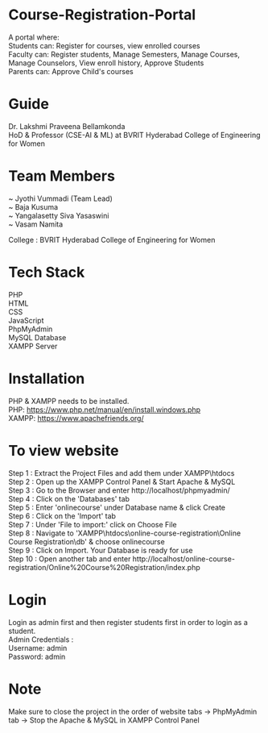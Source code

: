 # Course-Registration-Portal
A portal where: <br/>
Students can: Register for courses, view enrolled courses <br/>
Faculty can: Register students, Manage Semesters, Manage Courses, Manage Counselors, View enroll history, Approve Students <br/>
Parents can: Approve Child's courses <br/>

# Guide
Dr. Lakshmi Praveena Bellamkonda <br />
HoD & Professor (CSE-AI & ML) at BVRIT Hyderabad College of Engineering for Women

# Team Members
~ Jyothi Vummadi (Team Lead) <br />
~ Baja Kusuma <br />
~ Yangalasetty Siva Yasaswini <br />
~ Vasam Namita <br />

College : BVRIT Hyderabad College of Engineering for Women <br />

# Tech Stack
PHP <br/>
HTML <br/>
CSS <br/>
JavaScript <br/>
PhpMyAdmin <br/>
MySQL Database <br/>
XAMPP Server <br/>

# Installation
PHP & XAMPP needs to be installed. <br/>
PHP: https://www.php.net/manual/en/install.windows.php <br/>
XAMPP: https://www.apachefriends.org/ <br/>

# To view website 
Step 1 : Extract the Project Files and add them under XAMPP\htdocs <br />
Step 2 : Open up the XAMPP Control Panel & Start Apache & MySQL <br />
Step 3 : Go to the Browser and enter http://localhost/phpmyadmin/ <br />
Step 4 : Click on the 'Databases' tab <br />
Step 5 : Enter 'onlinecourse' under Database name & click Create <br />
Step 6 : Click on the 'Import' tab <br />
Step 7 : Under 'File to import:' click on Choose File <br />
Step 8 : Navigate to 'XAMPP\htdocs\online-course-registration\Online Course Registration\db' & choose onlinecourse <br />
Step 9 : Click on Import. Your Database is ready for use <br />
Step 10 : Open another tab and enter http://localhost/online-course-registration/Online%20Course%20Registration/index.php

# Login 
Login as admin first and then register students first in order to login as a student. <br />
Admin Credentials :  <br />
Username: admin <br />
Password: admin

# Note
Make sure to close the project in the order of website tabs -> PhpMyAdmin tab -> Stop the Apache & MySQL in XAMPP Control Panel
